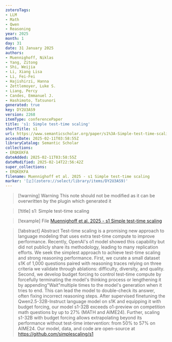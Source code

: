 ```yaml
---
zoteroTags:
- LLM
- Math
- Qwen
- Reasoning
year: 2025
month: 1
day: 31
date: 31 January 2025
authors:
- Muennighoff, Niklas
- Yang, Zitong
- Shi, Weijia
- Li, Xiang Lisa
- Li, Fei-Fei
- Hajishirzi, Hanna
- Zettlemoyer, Luke S.
- Liang, Percy
- Candes, Emmanuel J.
- Hashimoto, Tatsunori
generated: true
key: DY2U3AS9
version: 2268
itemType: conferencePaper
title: 's1: Simple test-time scaling'
shortTitle: s1
url: https://www.semanticscholar.org/paper/s1%3A-Simple-test-time-scaling-Muennighoff-Yang/ef8a8bd193b1a0a5e2c834a7a28869a2ec85bab7
accessDate: 2025-02-11T03:58:55Z
libraryCatalog: Semantic Scholar
collections:
- ERQKEKFA
dateAdded: 2025-02-11T03:58:55Z
dateModified: 2025-02-14T22:56:42Z
super_collections:
- ERQKEKFA
filename: Muennighoff et al. 2025 - s1 Simple test-time scaling
marker: '[🇿](zotero://select/library/items/DY2U3AS9)'
---
```



 > 
 > \[!warning\] Warning
 > This note should not be modified as it can be overwritten by the plugin which generated it

 > 
 > \[!title\] s1: Simple test-time scaling

 > 
 > \[!example\] File
 > [Muennighoff et al. 2025 - s1 Simple test-time scaling](Muennighoff%20et%20al.%202025%20-%20s1%20Simple%20test-time%20scaling.pdf)

 > 
 > \[!abstract\] Abstract
 > Test-time scaling is a promising new approach to language modeling that uses extra test-time compute to improve performance. Recently, OpenAI's o1 model showed this capability but did not publicly share its methodology, leading to many replication efforts. We seek the simplest approach to achieve test-time scaling and strong reasoning performance. First, we curate a small dataset s1K of 1,000 questions paired with reasoning traces relying on three criteria we validate through ablations: difficulty, diversity, and quality. Second, we develop budget forcing to control test-time compute by forcefully terminating the model's thinking process or lengthening it by appending"Wait"multiple times to the model's generation when it tries to end. This can lead the model to double-check its answer, often fixing incorrect reasoning steps. After supervised finetuning the Qwen2.5-32B-Instruct language model on s1K and equipping it with budget forcing, our model s1-32B exceeds o1-preview on competition math questions by up to 27% (MATH and AIME24). Further, scaling s1-32B with budget forcing allows extrapolating beyond its performance without test-time intervention: from 50% to 57% on AIME24. Our model, data, and code are open-source at https://github.com/simplescaling/s1
